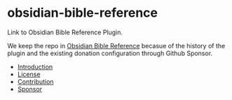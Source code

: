 # obsidian-bible-reference
Link to Obsidian Bible Reference Plugin.

We keep the repo in [Obsidian Bible Reference](https://github.com/tim-hub/obsidian-bible-reference) becasue of the history of the plugin and the existing donation configuration through Github Sponsor.

- [Introduction](https://github.com/tim-hub/obsidian-bible-reference/blob/master/README.md)
- [License](https://github.com/tim-hub/obsidian-bible-reference/blob/master/LICENSE)
- [Contribution](https://github.com/tim-hub/obsidian-bible-reference/blob/master/CONTRIBUTING.md)
- [Sponsor](https://github.com/sponsors/tim-hub)
